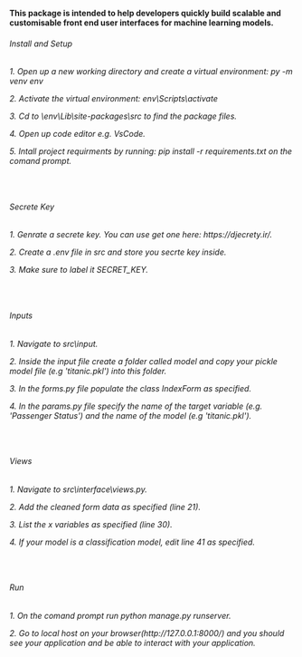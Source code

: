 **This package is intended to help developers quickly build scalable and customisable front end user interfaces for machine learning models.**
<br>
<h6>Install and Setup<h6>

  <p>1. Open up a new working directory and create a virtual environment: py -m venv env<p/>
  <p>2. Activate the virtual environment: env\Scripts\activate<p/>
  <p>3. Cd to \env\Lib\site-packages\src to find the package files.<p/>
  <p>4. Open up code editor e.g. VsCode.<p/>
  <p>5. Intall project requirments by running: pip install -r requirements.txt on the comand prompt.</p>
<br>
<h6>Secrete Key<h6>
  <p>1. Genrate a secrete key. You can use get one here: https://djecrety.ir/.<p/>
  <p>2. Create a .env file in src and store you secrte key inside.<p/>
  <p>3. Make sure to label it SECRET_KEY.<p/>
<br>
<h6>Inputs<h6>
  <p>1. Navigate to src\input.<p/>
  <p>2. Inside the input file create a folder called model and copy your pickle model file (e.g 'titanic.pkl') into this folder.<p/>
  <p>3. In the forms.py file populate the class IndexForm as specified.<p/>
  <p>4. In the params.py file specify the name of the target variable (e.g. 'Passenger Status') and the name of the model (e.g 'titanic.pkl').<p/>
<br>  
<h6>Views<h6>
  <p>1. Navigate to src\interface\views.py.<p/>
  <p>2. Add the cleaned form data as specified (line 21).<p/>
  <p>3. List the x variables as specified (line 30).<p/>
  <p>4. If your model is a classification model, edit line 41 as specified.<p/>
<br>
<h6>Run<h6>
  <p>1. On the comand prompt run python manage.py runserver.<p/>
  <p>2. Go to local host on your browser(http://127.0.0.1:8000/) and you should see your application and be able to interact with your application. <p/>

  
  
  
